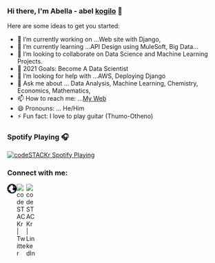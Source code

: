 ### Hi there, I'm Abella - abel [kogilo][website] 👋

Here are some ideas to get you started:

- 🔭 I’m currently working on ...Web site with Django, 
- 🌱 I’m currently learning ...API Design using MuleSoft, Big Data...
- 👯 I’m looking to collaborate on Data Science and Machine Learning Projects.
- 🥅 2021 Goals: Become A Data Scientist
- 🤔 I’m looking for help with ...AWS, Deploying Django
- 💬 Ask me about ... Data Analysis, Machine Learning, Chemistry, Economics, Mathematics, 
- 📫 How to reach me: ...[My Web][website]
- 😄 Pronouns: ... He/Him
- ⚡ Fun fact: I love to play guitar (Thumo-Otheno)


### Spotify Playing 🎧

[<img src="https://now-playing-codestackr.vercel.app/api/spotify-playing" alt="codeSTACKr Spotify Playing" width="350" />](https://open.spotify.com/artist/3zTOe1BtyTkwNvYZOxXktX)


### Connect with me:

[<img align="left" alt="codeSTACKr.com" width="22px" src="https://raw.githubusercontent.com/iconic/open-iconic/master/svg/globe.svg" />][website]
<!---[<img align="left" alt="codeSTACKr | YouTube" width="22px" src="https://cdn.jsdelivr.net/npm/simple-icons@v3/icons/youtube.svg" />][youtube]--->
[<img align="left" alt="codeSTACKr | Twitter" width="22px" src="https://cdn.jsdelivr.net/npm/simple-icons@v3/icons/twitter.svg" />][twitter]
[<img align="left" alt="codeSTACKr | LinkedIn" width="22px" src="https://cdn.jsdelivr.net/npm/simple-icons@v3/icons/linkedin.svg" />][linkedin]

<!---[<img align="left" alt="codeSTACKr | Instagram" width="22px" src="https://cdn.jsdelivr.net/npm/simple-icons@v3/icons/instagram.svg" />][instagram]--->

<br />


[website]: https://kogilo.github.io/
[course]: http://vsCodeHero.com
[twitter]: https://twitter.com/AbelOthow
[youtube]: https://youtube.com/codeSTACKr
[instagram]: https://instagram.com/codeSTACKr
[linkedin]: https://www.linkedin.com/in/abulla/
[webdevplaylist]: https://www.youtube.com/playlist?list=PLkwxH9e_vrAJ0WbEsFA9W3I1W-g_BTsbt
[jsplaylist]: https://www.youtube.com/playlist?list=PLkwxH9e_vrALRJKu7wfXby3MKeflhTu6B
[cssplaylist]: https://www.youtube.com/playlist?list=PLkwxH9e_vrALSdvZuEh6gqQdmDoDIoqz4
[reactplaylist]: https://www.youtube.com/playlist?list=PLkwxH9e_vrAK4TdffpxKY3QGyHCpxFcQ0

